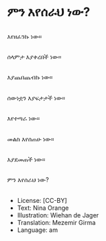 # ምን እየሰራህ ነው?

##
እየዘፈንኩ ነው።

##
ሰላምታ እያቀረበች ነው።

##
እያጨበጨብኩ ነው።

##
ሰውነቷን እያፍታታች ነው።

##
እየተጣራ ነው።

##
መልስ እየሰጠሁ ነው።

##
እያደመጠች ነው።

##
ምን እየሰራህ ነው?

##
* License: [CC-BY]
* Text: Nina Orange
* Illustration: Wiehan de Jager
* Translation: Mezemir Girma
* Language: am
